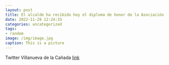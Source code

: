 ```yaml
---
layout: post
title: El alcalde ha recibido hoy el diploma de honor de la Asociación Española de Militares Escritores. ¡Gracias por esta distinción! ...
date: 2022-11-29 12:24:33
categories: uncategorized
tags:
- random
image: /img/image.jpg
caption: This is a picture
---
```

Twitter Villanueva de la Cañada [link](https://twitter.com/AytoVDLCanada/status/1597225171546681344)
